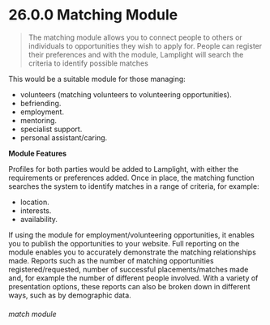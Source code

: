 # 26.0.0 Matching Module

> The matching module allows you to connect people to others or individuals to opportunities they wish to apply for. People can register their preferences and with the module, Lamplight will search the criteria to identify possible matches

This would be a suitable module for those managing: 
- volunteers (matching volunteers to volunteering opportunities).
- befriending.
- employment.
- mentoring.
- specialist support.
- personal assistant/caring.

**Module Features**

Profiles for both parties would be added to Lamplight, with either the requirements or preferences added. Once in place, the matching function searches the system to identify matches in a range of criteria, for example:
- location.
- interests.
- availability.

If using the module for employment/volunteering opportunities, it enables you to publish the opportunities to your website.
Full reporting on the module enables you to accurately demonstrate the matching relationships made. Reports such as the number of matching opportunities registered/requested, number of successful placements/matches made and, for example the number of different people involved. With a variety of presentation options, these reports can also be broken down in different ways, such as by demographic data. 


###### match module
